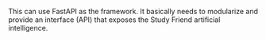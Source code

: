 This can use FastAPI as the framework. It basically needs to modularize and provide an interface (API) that exposes the Study Friend artificial intelligence.